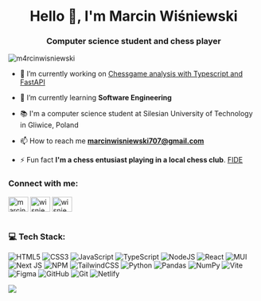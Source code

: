 <h1 align="center">Hello 👋, I'm Marcin Wiśniewski</h1>
<h3 align="center">Computer science student and chess player</h3>

<p align="left"> <img src="https://komarev.com/ghpvc/?username=m4rcinwisniewski&label=Profile%20views&color=0e75b6&style=flat" alt="m4rcinwisniewski" /> </p>

- 🔭 I’m currently working on [Chessgame analysis with Typescript and FastAPI](https://github.com/M4rcinWisniewski/chessgame-review.git)

- 🌱 I’m currently learning **Software Engineering**

- 📚 I'm a computer science student at Silesian University of Technology in Gliwice, Poland

- 📫 How to reach me **marcinwisniewski707@gmail.com**

- ⚡ Fun fact **I'm a chess entusiast playing in a local chess club**. [FIDE](https://ratings.fide.com/profile/41828259)

<h3 align="left">Connect with me:</h3>
<p align="left">
<a href="https://linkedin.com/in/marcin-wiśniewski12" target="blank"><img align="center" src="https://raw.githubusercontent.com/rahuldkjain/github-profile-readme-generator/master/src/images/icons/Social/linked-in-alt.svg" alt="marcin-wiśniewski12" height="30" width="40" /></a>
<a href="https://instagram.com/wisniewsky__" target="blank"><img align="center" src="https://raw.githubusercontent.com/rahuldkjain/github-profile-readme-generator/master/src/images/icons/Social/instagram.svg" alt="wisniewsky__" height="30" width="40" /></a>
  <a href="https://www.codewars.com/users/Musliee" target="blank"><img align="center" src="https://cdn-1.webcatalog.io/catalog/codewars/codewars-icon-unplated.png?v=1714773973243" alt="wisniewsky__" height="30" width="40" /></a>
</p>


 # <h3> 💻 Tech Stack:</h3>
![HTML5](https://img.shields.io/badge/html5-%23E34F26.svg?style=for-the-badge&logo=html5&logoColor=white) ![CSS3](https://img.shields.io/badge/css3-%231572B6.svg?style=for-the-badge&logo=css3&logoColor=white) ![JavaScript](https://img.shields.io/badge/javascript-%23323330.svg?style=for-the-badge&logo=javascript&logoColor=%23F7DF1E) ![TypeScript](https://img.shields.io/badge/typescript-%23007ACC.svg?style=for-the-badge&logo=typescript&logoColor=white) ![NodeJS](https://img.shields.io/badge/node.js-6DA55F?style=for-the-badge&logo=node.js&logoColor=white) ![React](https://img.shields.io/badge/react-%2320232a.svg?style=for-the-badge&logo=react&logoColor=%2361DAFB) ![MUI](https://img.shields.io/badge/MUI-%230081CB.svg?style=for-the-badge&logo=mui&logoColor=white)  ![Next JS](https://img.shields.io/badge/Next-black?style=for-the-badge&logo=next.js&logoColor=white) ![NPM](https://img.shields.io/badge/NPM-%23CB3837.svg?style=for-the-badge&logo=npm&logoColor=white) ![TailwindCSS](https://img.shields.io/badge/tailwindcss-%2338B2AC.svg?style=for-the-badge&logo=tailwind-css&logoColor=white) ![Python](https://img.shields.io/badge/python-3670A0?style=for-the-badge&logo=python&logoColor=ffdd54) ![Pandas](https://img.shields.io/badge/pandas-%23150458.svg?style=for-the-badge&logo=pandas&logoColor=white) ![NumPy](https://img.shields.io/badge/numpy-%23013243.svg?style=for-the-badge&logo=numpy&logoColor=white) ![Vite](https://img.shields.io/badge/vite-%23646CFF.svg?style=for-the-badge&logo=vite&logoColor=white) ![Figma](https://img.shields.io/badge/figma-%23F24E1E.svg?style=for-the-badge&logo=figma&logoColor=white)  ![GitHub](https://img.shields.io/badge/github-%23121011.svg?style=for-the-badge&logo=github&logoColor=white) ![Git](https://img.shields.io/badge/git-%23F05033.svg?style=for-the-badge&logo=git&logoColor=white) ![Netlify](https://img.shields.io/badge/netlify-%23000000.svg?style=for-the-badge&logo=netlify&logoColor=#00C7B7) 


![](https://github-readme-stats.vercel.app/api/top-langs/?username=M4rcinWisniewski&theme=dark&hide_border=false&include_all_commits=false&count_private=false&layout=compact)


